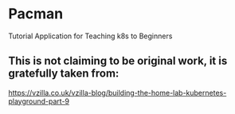 # Pacman

Tutorial Application for Teaching k8s to Beginners

## This is not claiming to be original work, it is gratefully taken from:
https://vzilla.co.uk/vzilla-blog/building-the-home-lab-kubernetes-playground-part-9



